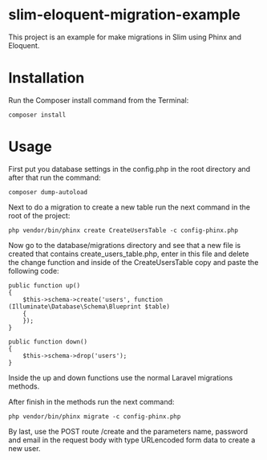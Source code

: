 # slim-eloquent-migration-example

This project is an example for make migrations in Slim using Phinx and Eloquent.

# Installation

Run the Composer install command from the Terminal:

    composer install

# Usage

First put you database settings in the config.php in the root directory and after that run the command:

    composer dump-autoload

 Next to do a migration to create a new table run the next command in the root of the project: 

    php vendor/bin/phinx create CreateUsersTable -c config-phinx.php

Now go to the database/migrations directory and see that a new file is created that contains create_users_table.php, enter in this file and delete the change function and inside of the CreateUsersTable copy and paste the following code:


    public function up()
    {
        $this->schema->create('users', function (Illuminate\Database\Schema\Blueprint $table) 
        {   
        });
    }
    
    public function down()
    {
        $this->schema->drop('users');
    }



Inside the up and down functions use the normal Laravel migrations methods.

After finish in the methods run the next command:

    php vendor/bin/phinx migrate -c config-phinx.php

By last, use the POST route /create and the parameters name, password and email in the request body with type URLencoded form data to create a new user.
